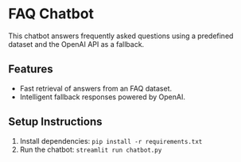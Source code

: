 # FAQ Chatbot
This chatbot answers frequently asked questions using a predefined dataset and the OpenAI API as a fallback.  

## Features
- Fast retrieval of answers from an FAQ dataset.
- Intelligent fallback responses powered by OpenAI.

## Setup Instructions
1. Install dependencies: `pip install -r requirements.txt`
2. Run the chatbot: `streamlit run chatbot.py`
